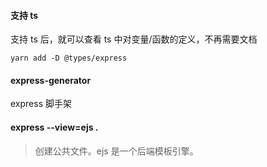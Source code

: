 #### 支持 ts
支持 ts 后，就可以查看 ts 中对变量/函数的定义，不再需要文档
```
yarn add -D @types/express
```

#### express-generator
express 脚手架

#### express --view=ejs .
> 创建公共文件。ejs 是一个后端模板引擎。